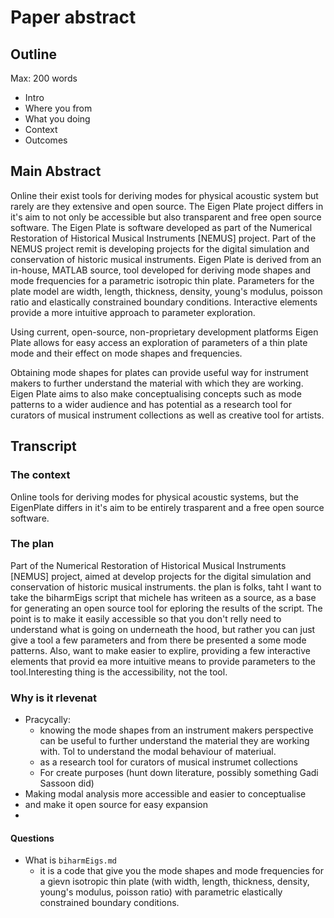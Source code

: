 # Paper abstract

## Outline

Max: 200 words

- Intro
- Where you from
- What you doing
- Context
- Outcomes

## Main Abstract

Online their exist tools for deriving modes for physical acoustic system but rarely are they extensive and open source. The Eigen Plate project differs in it's aim to not only be accessible but also transparent and free open source software. The Eigen Plate is software developed as part of the Numerical Restoration of Historical Musical Instruments [NEMUS] project. Part of the NEMUS project remit is developing projects for the digital simulation and conservation of historic musical instruments. Eigen Plate is derived from an in-house, MATLAB source, tool developed for deriving mode shapes and mode frequencies for a parametric isotropic thin plate. Parameters for the plate model are width, length, thickness, density, young's modulus, poisson ratio and elastically constrained boundary conditions. Interactive elements provide a more intuitive approach to parameter exploration.
<!-- summarize width/length/thickness etc... into something like "physical properties", then I guess you could be more specific into the paper +1 to seb on this, none of thes words should be in an abstract -->
Using current, open-source, non-proprietary development platforms Eigen Plate allows for easy access an exploration of parameters of a thin plate mode and their effect on mode shapes and frequencies. 

Obtaining mode shapes for plates can provide useful way for instrument makers to further understand the material with which they are working. Eigen Plate aims to also make conceptualising concepts such as mode patterns to a wider audience and has potential as a research tool for curators of musical instrument collections as well as creative tool for artists.

<!--Online their exist tools for deriving modes for physical acoustic system but rarely are they extensive and open source." I would write "There exist online tools"}

"The Eigen Plate is software developed as part of the Numerical Restoration of Historical Musical Instruments [NEMUS] project. Part of the NEMUS project remit is developing projects for the digital simulation and conservation of historic musical instruments. "

Maybe make it one sentence to describe NEMUS ?


"Obtaining mode shapes for plates can provide useful way for instrument makers to further understand the material with which they are working. Eigen Plate aims to also make conceptualising concepts such as mode patterns to a wider audience and has potential as a research tool for curators of musical instrument collections as well as creative tool for artists." This on is really good and you shan't change it




-->


## Transcript

### The context

Online tools for deriving modes for physical acoustic systems, but the EigenPlate differs in it's aim to be entirely trasparent and a free open source software.

### The plan

Part of the Numerical Restoration of Historical Musical Instruments [NEMUS] project, aimed at develop projects for the digital simulation and conservation of historic musical instruments.
the plan is folks, taht I want to take the biharmEigs script that michele has writeen as a source, as a base for generating an open source tool for eploring the results of the script. The point is to make it easily accessible so that you don't relly need to understand what is going on underneath the hood, but rather you can just give a tool a few parameters and  from there be presented a some mode patterns.  Also, want to make easier to explire, providing a few interactive elements that provid ea more intuitive means to provide parameters to the tool.Interesting thing is the accessibility, not the tool.

### Why is it rlevenat

- Pracycally: 
  - knowing  the mode shapes from an instrument makers perspective can be useful to further understand the material they are working with. Tol to understand the modal behaviour of materiual.
  - as a research tool for curators of musical instrumet collections
  - For create purposes (hunt down literature, possibly something Gadi Sassoon did)
- Making modal analysis more accessible and easier to conceptualise
- and make it open source for easy expansion
- 


#### Questions

- What is `biharmEigs.md`
  - it is a code that give you the mode shapes and mode frequencies for a gievn isotropic thin plate (with width, length, thickness, density, young's modulus, poisson ratio) with parametric elastically constrained boundary conditions.
